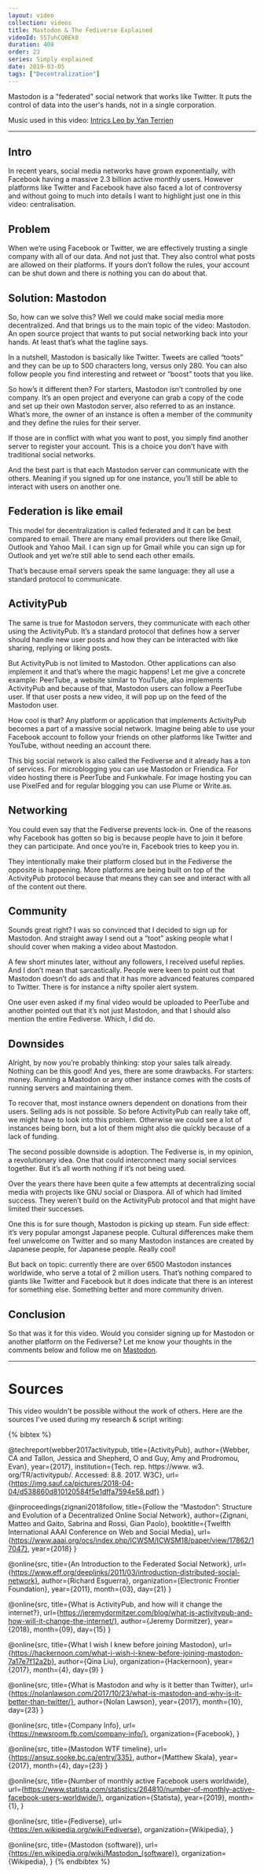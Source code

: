 ```yaml
---
layout: video
collection: videos
title: Mastodon & The Fediverse Explained
videoId: S57uhCQBEk0
duration: 408
order: 23
series: Simply explained
date: 2019-03-05
tags: ["Decentralization"]
---
```


Mastodon is a "federated" social network that works like Twitter. It puts the control of data into the user's hands, not in a single corporation.

<!--more-->

Music used in this video: [Intrics Leo by Yan Terrien](http://freemusicarchive.org/music/Yan_Terrien/Adelor_Dramax/04_Intrics_Leo)

---

## Intro
In recent years, social media networks have grown exponentially, with Facebook having a massive 2.3 billion active monthly users. However platforms like Twitter and Facebook have also faced a lot of controversy and without going to much into details I want to highlight just one in this video: centralisation.


## Problem
When we’re using Facebook or Twitter, we are effectively trusting a single company with all of our data. And not just that. They also control what posts are allowed on their platforms. If yours don’t follow the rules, your account can be shut down and there is nothing you can do about that.


## Solution: Mastodon
So, how can we solve this? Well we could make social media more decentralized. And that brings us to the main topic of the video: Mastodon. An open source project that wants to put social networking back into your hands. At least that’s what the tagline says.

In a nutshell, Mastodon is basically like Twitter. Tweets are called “toots” and they can be up to 500 characters long, versus only 280. You can also follow people you find interesting and retweet or “boost” toots that you like.

So how’s it different then? For starters, Mastodon isn’t controlled by one company. It’s an open project and everyone can grab a copy of the code and set up their own Mastodon server, also referred to as an instance. What’s more, the owner of an instance is often a member of the community and they define the rules for their server. 

If those are in conflict with what you want to post, you simply find another server to register your account. This is a choice you don’t have with traditional social networks.

And the best part is that each Mastodon server can communicate with the others. Meaning if you signed up for one instance, you’ll still be able to interact with users on another one.

## Federation is like email
This model for decentralization is called federated and it can be best compared to email. There are many email providers out there like Gmail, Outlook and Yahoo Mail. I can sign up for Gmail while you can sign up for Outlook and yet we’re still able to send each other emails.

That’s because email servers speak the same language: they all use a standard protocol to communicate. 

## ActivityPub
The same is true for Mastodon servers, they communicate with each other using the ActivityPub. It’s a standard protocol that defines how a server should handle new user posts and how they can be interacted with like sharing, replying or liking posts.

But ActivityPub is not limited to Mastodon. Other applications can also implement it and that’s where the magic happens! Let me give a concrete example: PeerTube, a website similar to YouTube, also implements ActivityPub and because of that, Mastodon users can follow a PeerTube user. If that user posts a new video, it will pop up on the feed of the Mastodon user.

How cool is that? Any platform or application that implements ActivityPub becomes a part of a massive social network. Imagine being able to use your Facebook account to follow your friends on other platforms like Twitter and YouTube, without needing an account there.

This big social network is also called the Fediverse and it already has a ton of services. For microblogging you can use Mastodon or Friendica. For video hosting there is PeerTube and Funkwhale. For image hosting you can use PixelFed and for regular blogging you can use Plume or Write.as. 

## Networking
You could even say that the Fediverse prevents lock-in. One of the reasons why Facebook has gotten so big is because people have to join it before they can participate. And once you’re in, Facebook tries to keep you in. 

They intentionally make their platform closed but in the Fediverse the opposite is happening. More platforms are being built on top of the ActivityPub protocol because that means they can see and interact with all of the content out there.

## Community
Sounds great right? I was so convinced that I decided to sign up for Mastodon. And straight away I send out a “toot” asking people what I should cover when making a video about Mastodon.

A few short minutes later, without any followers, I received useful replies. And I don’t mean that sarcastically. People were keen to point out that Mastodon doesn’t do ads and that it has more advanced features compared to Twitter. There is for instance a nifty spoiler alert system.

One user even asked if my final video would be uploaded to PeerTube and another pointed out that it’s not just Mastodon, and that I should also mention the entire Fediverse. Which, I did do.

## Downsides
Alright, by now you’re probably thinking: stop your sales talk already. Nothing can be this good! And yes, there are some drawbacks. For starters: money. Running a Mastodon or any other instance comes with the costs of running servers and maintaining them.

To recover that, most instance owners dependent on donations from their users. Selling ads is not possible. So before ActivityPub can really take off, we might have to look into this problem. Otherwise we could see a lot of instances being born, but a lot of them might also die quickly because of a lack of funding. 

The second possible downside is adoption. The Fediverse is, in my opinion, a revolutionary idea. One that could interconnect many social services together. But it’s all worth nothing if it’s not being used. 

Over the years there have been quite a few attempts at decentralizing social media with projects like GNU social or Diaspora. All of which had limited success. They weren’t build on the ActivityPub protocol and that might have limited their successes.

One this is for sure though, Mastodon is picking up steam. Fun side effect: it’s very popular amongst Japanese people. Cultural differences make them feel unwelcome on Twitter and so many Mastodon instances are created by Japanese people, for Japanese people. Really cool!

But back on topic: currently there are over 6500 Mastodon instances worldwide, who serve a total of 2 million users. That’s nothing compared to giants like Twitter and Facebook but it does indicate that there is an interest for something else. Something better and more community driven.

## Conclusion
So that was it for this video. Would you consider signing up for Mastodon or another platform on the Fediverse? 
Let me know your thoughts in the comments below and follow me on [Mastodon](https://mstdn.io/@savjee).

---

# Sources
This video wouldn't be possible without the work of others. Here are the sources I've used during my research & script writing:

{% bibtex %}

@techreport{webber2017activitypub,
  title={ActivityPub},
  author={Webber, CA and Tallon, Jessica and Shepherd, O and Guy, Amy and Prodromou, Evan},
  year={2017},
  institution={Tech. rep. https://www. w3. org/TR/activitypub/. Accessed: 8.8. 2017. W3C},
  url={https://img.sauf.ca/pictures/2018-04-04/d538860d810120584f5e1dffa7594e58.pdf}
}

@inproceedings{zignani2018follow,
  title={Follow the “Mastodon”: Structure and Evolution of a Decentralized Online Social Network},
  author={Zignani, Matteo and Gaito, Sabrina and Rossi, Gian Paolo},
  booktitle={Twelfth International AAAI Conference on Web and Social Media},
  url={https://www.aaai.org/ocs/index.php/ICWSM/ICWSM18/paper/view/17862/17047},
  year={2018}
}

@online{src,
    title={An Introduction to the Federated Social Network},
    url={https://www.eff.org/deeplinks/2011/03/introduction-distributed-social-network},
    author={Richard Esguerra},
    organization={Electronic Frontier Foundation},
    year={2011},
    month={03},
    day={21}
}

@online{src,
    title={What is ActivityPub, and how will it change the internet?},
    url={https://jeremydormitzer.com/blog/what-is-activitypub-and-how-will-it-change-the-internet/},
    author={Jeremy Dormitzer},
    year={2018},
    month={09},
    day={15}
}

@online{src,
    title={What I wish I knew before joining Mastodon},
    url={https://hackernoon.com/what-i-wish-i-knew-before-joining-mastodon-7a17e7f12a2b},
    author={Qina Liu},
    organization={Hackernoon},
    year={2017},
    month={4},
    day={9}
}

@online{src,
    title={What is Mastodon and why is it better than Twitter},
    url={https://nolanlawson.com/2017/10/23/what-is-mastodon-and-why-is-it-better-than-twitter/},
    author={Nolan Lawson},
    year={2017},
    month={10},
    day={23}
}

@online{src,
    title={Company Info},
    url={https://newsroom.fb.com/company-info/},
    organization={Facebook},
}

@online{src,
    title={Mastodon WTF timeline},
    url={https://ansuz.sooke.bc.ca/entry/335},
    author={Matthew Skala},
    year={2017},
    month={4},
    day={23}
}

@online{src,
    title={Number of monthly active Facebook users worldwide},
    url={https://www.statista.com/statistics/264810/number-of-monthly-active-facebook-users-worldwide/},
    organization={Statista},
    year={2019},
    month={1},
}

@online{src,
    title={Fediverse},
    url={https://en.wikipedia.org/wiki/Fediverse},
    organization={Wikipedia},
}

@online{src,
    title={Mastodon (software)},
    url={https://en.wikipedia.org/wiki/Mastodon_(software)},
    organization={Wikipedia},
}
{% endbibtex %}